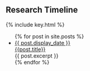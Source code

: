 
<link rel="stylesheet" href="https://scotentsd.github.io/resources/timeline.css?ver=15">
<link href="https://fonts.googleapis.com/css?family=Roboto&display=swap" rel="stylesheet">
<section id="timeline">
<h2>Research Timeline</h2>
 {% include key.html %}


<ul class="timeline_ul">
  {% for post in site.posts %}
      <li class="timeline_card">
        <div class="timeline_head {{post.type}}">
           <a href="{{site.url}}/{{site.github.repository_name}}{{post.url}}">
            <div class="date_{{post.type}}" > {{ post.display_date }} </div>
            <!-- <br>  -->
            <div class="title_{{post.type}}" >{{post.title}} </div>  
          </a>
        </div>
        <div class="timeline_body">
           {{ post.excerpt }}
        </div>
        <!-- <span class="initials">{{ post.initials }}</span> -->
     </li>
  {% endfor %}
</ul>
</section>
